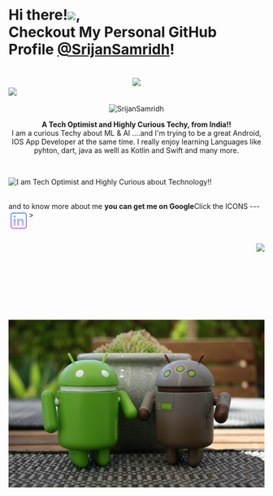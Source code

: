 # <h1>Hi there!<img src="https://raw.githubusercontent.com/syedareehaquasar/syedareehaquasar/master/gifs/Hi.gif" width="30px">,<br/>Checkout My Personal GitHub Profile [@SrijanSamridh](https://github.com/SrijanSamridh)!<h1>

<div align="center">
<img src="https://readme-typing-svg.herokuapp.com?font=Roboto&color=%2318FF16&size=26&lines=Welcome+to+my+GitHub+profile%2C;+I+am+Srijan+a++fullstack++Developer;++and+curious++coder!"></a>
</div>
<img src="https://user-images.githubusercontent.com/73097560/115834477-dbab4500-a447-11eb-908a-139a6edaec5c.gif">

<p align="center"> <img src="https://komarev.com/ghpvc/?username=SrijanSamridh&label=Profile%20views&color=0e75b6&style=flat" alt="SrijanSamridh" /> </p>

<p align="center"><strong>A Tech Optimist and Highly Curious Techy, from India!!</strong><br>
I am a curious Techy about ML & AI ....and I'm trying to be a great Android, IOS App Developer at the same time. I really enjoy learning Languages like pyhton, dart, java as welll as Kotlin and Swift and many more.</p>
<br>

![I am Tech Optimist and Highly Curious about Technology!!](https://doit.software/wp-content/uploads/2021/08/flutter-app-development-cover.png)
<br>
<br>
<div align="right">
    <p align="left">and to know more about me <b>you can get me on Google</b>Click the ICONS --->
        <img align="left" height="40" src="https://upload.wikimedia.org/wikipedia/commons/thumb/5/53/Google_%22G%22_Logo.svg/800px-Google_%22G%22_Logo.svg.png" alt="">
        </a>
        <a href="https://www.instagram.com/srijansamridh/">
            <img align="left" height="40" src="https://i.pinimg.com/originals/b1/8a/b5/b18ab5c717e6da2faa7f30a2ccf20c72.png" alt="">
        </a>
        <a href="https://www.linkedin.com/in/srijan-samridh/">
            <img align="left" height="40" src="https://raw.githubusercontent.com/DAVIDS2405/DAVIDS2405/main/assets/linkedin.png" alt="">
        </a>
    </p>
    <br>
    <br>
    <img align="right" height="150" src="https://github-readme-stats.vercel.app/api/top-langs/?username=SrijanSamridh&layout=compact">
    <img align="left" height="330" src="images/android-199225.jpg"> 
</div>





